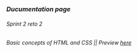 ### *Ducumentation page*
###### Sprint 2 reto 2  
###### Basic concepts of HTML and CSS || Preview [here](https://alexandercelis.github.io/sprint2_reto2/)

